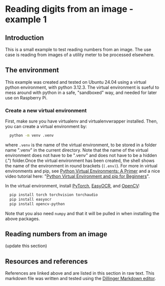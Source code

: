# Reading digits from an image - example 1

## Introduction
This is a small example to test reading numbers from an image. The use case is
reading from images of a utility meter to be processed elsewhere.

## The environment
This example was created and tested on Ubuntu 24.04 using a virtual python
environment, with python 3.12.3. The virtual environment is sueful to mess
around with python in a safe, "sandboxed" way, and needed for later use on
Raspberry Pi.

### Create a new virtual environment
First, make sure you have virtualenv and virtualenvwrapper installed.
Then, you can create a virtual environment by:
```bash
  python -m venv .venv
```
where `.venv` is the name of the virtual environment, to be stored in a
folder name ".venv" in the current directory. Note that the name of the virtual
environment does not have to be ".venv"  and does not have to be a hidden (.")
folder.Once the virtual environment has been created, the shell shows the name
of the environment in round brackets (`(.env)`). For more in virtual
environments and pip, see [Python Virtual Environments: A Primer][pyvenv] and a
nice video tutorial here:
"[Python Virtual Environment and pip for Beginners][pipbeg]".

In the virtual environment, install [PyTorch][pytor], [EasyOCR][ocr], and
[OpenCV][ocv]:
```bash
  pip install torch torchvision torchaudio
  pip install easyocr
  pip install opencv-python
```
Note that you also need `numpy` and that it will be pulled in when installing
the above packages.

## Reading numbers from an image
(update this section)

## Resources and references
References are linked above and are listed in this section in raw text. This
markdown file was written and tested using the
[Dillinger Markdown editor][dillinger].

[//]: # (These are reference links used in the body of this note and get
  stripped out when the markdown processor does its job. There is no need to
  format nicely because it shouldn't be seen. Thanks SO - 
  http://stackoverflow.com/questions/4823468/store-comments-in-markdown-syntax)

   [dillinger]: <https://dillinger.io/>
   [pipbeg]: <https://www.youtube.com/watch?v=eDe-z2Qy9x4>
   [pyvenv]: <https://realpython.com/python-virtual-environments-a-primer/>
   [ocv]: <https://pypi.org/project/opencv-python/>
   [ocr]: <https://pypi.org/project/easyocr/>
   [pytor]: <https://pytorch.org/>
